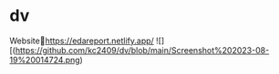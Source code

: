 # dv
Website🔗https://edareport.netlify.app/
![][(https://github.com/kc2409/dv/blob/main/Screenshot%202023-08-19%20014724.png)
